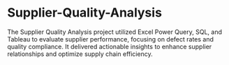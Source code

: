 # Supplier-Quality-Analysis
 The Supplier Quality Analysis project utilized Excel Power Query, SQL, and Tableau to evaluate supplier performance, focusing on defect rates and quality compliance. It delivered actionable insights to enhance supplier relationships and optimize supply chain efficiency.
